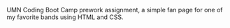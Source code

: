 UMN Coding Boot Camp prework assignment, a simple fan page for one of my favorite bands using HTML and CSS.
